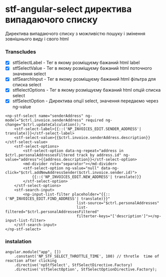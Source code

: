 stf-angular-select директива випадаючого списку
==================================================

Директива випадаючого списку з можливістю пошуку і змінення зовнішнього виду і свого html

### Transcludes
- [x]  stfSelectLabel     - Тег в якому розміщуєму бажаний html label
- [x]  stfSelectValue     - Тег в якому розміщуєму бажаний html поточного значення select
- [x]  stfSearchInput     - Тег в якому розміщуєму бажаний html фільтра для списка select
- [x]  stfІelectOptions   - Тег в якому розміщуєму бажаний html опцій списка select
- [x]  stfSelectOption    - Директива опції select, значення передаємо через ng-value

```
<np-stf-select name="senderAddress" ng-model="$ctrl.invoice.senderAddress" required ng-change="$ctrl.updateCalculation();">
    <stf-select-label>{{::('NP_INVOICES_EDIT.SENDER_ADDRESS'| translate)}}</stf-select-label>
    <stf-select-value>{{$ctrl.invoice.senderAddress.description}}</stf-select-value>
    <stf-select-options>
        <stf-select-option data-ng-repeat="address in $ctrl.personalAddressesFiltered track by address.id" ng-value="address">{{address.description}}</stf-select-option>
        <md-divider role="separator"></md-divider>
        <stf-select-option ng-value="null" data-ng-click="$ctrl.addNewAddressSender($ctrl.invoice.sender.id)">
            {{::('NP_INVOICES_EDIT.NEW_ADDRESS'| translate)}}
        </stf-select-option>
    </stf-select-options>
    <stf-search-input>
        <np-input-list-filter placeholder="{{::('NP_INVOICES_EDIT.FIND_ADDRESS'| translate)}}"
                                list-source="$ctrl.personalAddresses"
                                list-filtered="$ctrl.personalAddressesFiltered"
                                filterter-keys="['description']"></np-input-list-filter>
    </stf-search-input>
</np-stf-select>

```

### instalation
``` 
angular.module("app", [])
    .constant('NP_STF_SELECT_THROTTLE_TIME', 100) // throtle  time of reaction after clicking
    .directive('npStfSelect', StfSelectDirective.Factory)
    .directive('stfSelectOption', StfSelectOptionDirective.Factory);
```